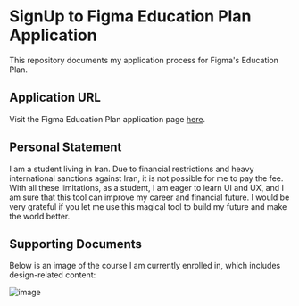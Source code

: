 # SignUp to Figma Education Plan Application

This repository documents my application process for Figma's Education Plan.

## Application URL

Visit the Figma Education Plan application page [here](https://www.figma.com/education/apply).

## Personal Statement

I am a student living in Iran. Due to financial restrictions and heavy international sanctions against Iran, it is not possible for me to pay the fee. With all these limitations, as a student, I am eager to learn UI and UX, and I am sure that this tool can improve my career and financial future. I would be very grateful if you let me use this magical tool to build my future and make the world better.

## Supporting Documents

Below is an image of the course I am currently enrolled in, which includes design-related content:

![image](https://github.com/user-attachments/assets/b6d42763-3ae6-471d-be31-ba175a5da23e)


